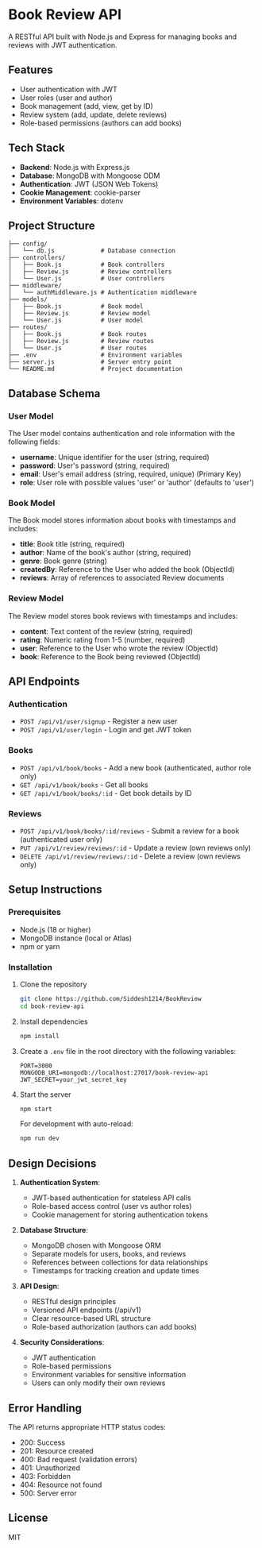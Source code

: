 # Book Review API

A RESTful API built with Node.js and Express for managing books and reviews with JWT authentication.

## Features

-   User authentication with JWT
-   User roles (user and author)
-   Book management (add, view, get by ID)
-   Review system (add, update, delete reviews)
-   Role-based permissions (authors can add books)

## Tech Stack

-   **Backend**: Node.js with Express.js
-   **Database**: MongoDB with Mongoose ODM
-   **Authentication**: JWT (JSON Web Tokens)
-   **Cookie Management**: cookie-parser
-   **Environment Variables**: dotenv

## Project Structure

```
├── config/
│   └── db.js             # Database connection
├── controllers/
│   ├── Book.js           # Book controllers
│   ├── Review.js         # Review controllers 
│   └── User.js           # User controllers
├── middleware/
│   └── authMiddleware.js # Authentication middleware
├── models/
│   ├── Book.js           # Book model
│   ├── Review.js         # Review model
│   └── User.js           # User model
├── routes/
│   ├── Book.js           # Book routes
│   ├── Review.js         # Review routes
│   └── User.js           # User routes
├── .env                  # Environment variables
├── server.js             # Server entry point
└── README.md             # Project documentation

```

## Database Schema

### User Model

The User model contains authentication and role information with the following fields:

-   **username**: Unique identifier for the user (string, required)
-   **password**: User's password (string, required)
-   **email**: User's email address (string, required, unique) (Primary Key)
-   **role**: User role with possible values 'user' or 'author' (defaults to 'user')

### Book Model

The Book model stores information about books with timestamps and includes:

-   **title**: Book title (string, required)
-   **author**: Name of the book's author (string, required)
-   **genre**: Book genre (string)
-   **createdBy**: Reference to the User who added the book (ObjectId)
-   **reviews**: Array of references to associated Review documents

### Review Model

The Review model stores book reviews with timestamps and includes:

-   **content**: Text content of the review (string, required)
-   **rating**: Numeric rating from 1-5 (number, required)
-   **user**: Reference to the User who wrote the review (ObjectId)
-   **book**: Reference to the Book being reviewed (ObjectId)

## API Endpoints

### Authentication

-   `POST /api/v1/user/signup` - Register a new user
-   `POST /api/v1/user/login` - Login and get JWT token

### Books

-   `POST /api/v1/book/books` - Add a new book (authenticated, author role only)
-   `GET /api/v1/book/books` - Get all books
-   `GET /api/v1/book/books/:id` - Get book details by ID

### Reviews

-   `POST /api/v1/book/books/:id/reviews` - Submit a review for a book (authenticated user only)
-   `PUT /api/v1/review/reviews/:id` - Update a review (own reviews only)
-   `DELETE /api/v1/review/reviews/:id` - Delete a review (own reviews only)

## Setup Instructions

### Prerequisites

-   Node.js (18 or higher)
-   MongoDB instance (local or Atlas)
-   npm or yarn

### Installation

1.  Clone the repository
    
    ```bash
    git clone https://github.com/Siddesh1214/BookReview
    cd book-review-api
    
    ```
    
2.  Install dependencies
    
    ```bash
    npm install
    
    ```
    
3.  Create a `.env` file in the root directory with the following variables:
    
    ```
    PORT=3000
    MONGODB_URI=mongodb://localhost:27017/book-review-api
    JWT_SECRET=your_jwt_secret_key
    ```
    
4.  Start the server
    
    ```bash
    npm start
    ```
    
    For development with auto-reload:
    
    ```bash
    npm run dev    
    ```
    

## Design Decisions

1.  **Authentication System**:
    
    -   JWT-based authentication for stateless API calls
    -   Role-based access control (user vs author roles)
    -   Cookie management for storing authentication tokens
2.  **Database Structure**:
    
    -   MongoDB chosen with Mongoose ORM
    -   Separate models for users, books, and reviews
    -   References between collections for data relationships
    -   Timestamps for tracking creation and update times
3.  **API Design**:
    
    -   RESTful design principles
    -   Versioned API endpoints (/api/v1)
    -   Clear resource-based URL structure
    -   Role-based authorization (authors can add books)
4.  **Security Considerations**:
    
    -   JWT authentication
    -   Role-based permissions
    -   Environment variables for sensitive information
    -   Users can only modify their own reviews

## Error Handling

The API returns appropriate HTTP status codes:

-   200: Success
-   201: Resource created
-   400: Bad request (validation errors)
-   401: Unauthorized
-   403: Forbidden
-   404: Resource not found
-   500: Server error

## License

MIT